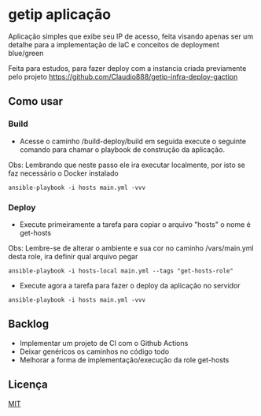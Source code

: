 # getip aplicação

Aplicação simples que exibe seu IP de acesso, feita visando apenas ser um detalhe para a implementação de IaC e conceitos de deployment blue/green

Feita para estudos, para fazer deploy com a instancia criada previamente pelo projeto https://github.com/Claudio888/getip-infra-deploy-gaction

## Como usar

### Build

- Acesse o caminho /build-deploy/build em seguida execute o seguinte comando para chamar o playbook de construção da aplicação. 

Obs: Lembrando que neste passo ele ira executar localmente, por isto se faz necessário o Docker instalado

``` 
ansible-playbook -i hosts main.yml -vvv

```

### Deploy 

- Execute primeiramente a tarefa para copiar o arquivo "hosts" o nome é get-hosts

Obs: Lembre-se de alterar o ambiente e sua cor no caminho /vars/main.yml desta role, ira definir qual arquivo pegar

``` 
ansible-playbook -i hosts-local main.yml --tags "get-hosts-role"

```
- Execute agora a tarefa para fazer o deploy da aplicação no servidor

``` 
ansible-playbook -i hosts main.yml -vvv

```

## Backlog

- Implementar um projeto de CI com o Github Actions
- Deixar genéricos os caminhos no código todo
- Melhorar a forma de implementação/execução da role get-hosts

## Licença
[MIT](https://choosealicense.com/licenses/mit/)
